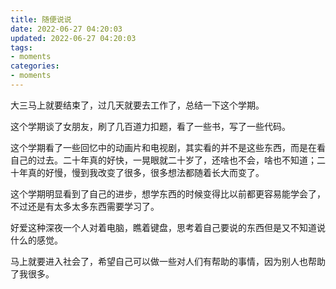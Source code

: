 ```yaml
---
title: 随便说说
date: 2022-06-27 04:20:03
updated: 2022-06-27 04:20:03
tags:
- moments
categories:
- moments
---
```


大三马上就要结束了，过几天就要去工作了，总结一下这个学期。

这个学期谈了女朋友，刷了几百道力扣题，看了一些书，写了一些代码。

这个学期看了一些回忆中的动画片和电视剧，其实看的并不是这些东西，而是在看自己的过去。二十年真的好快，一晃眼就二十岁了，还啥也不会，啥也不知道；二十年真的好慢，慢到我改变了很多，很多想法都随着长大而变了。

这个学期明显看到了自己的进步，想学东西的时候变得比以前都更容易能学会了，不过还是有太多太多东西需要学习了。

好爱这种深夜一个人对着电脑，瞧着键盘，思考着自己要说的东西但是又不知道说什么的感觉。

马上就要进入社会了，希望自己可以做一些对人们有帮助的事情，因为别人也帮助了我很多。
